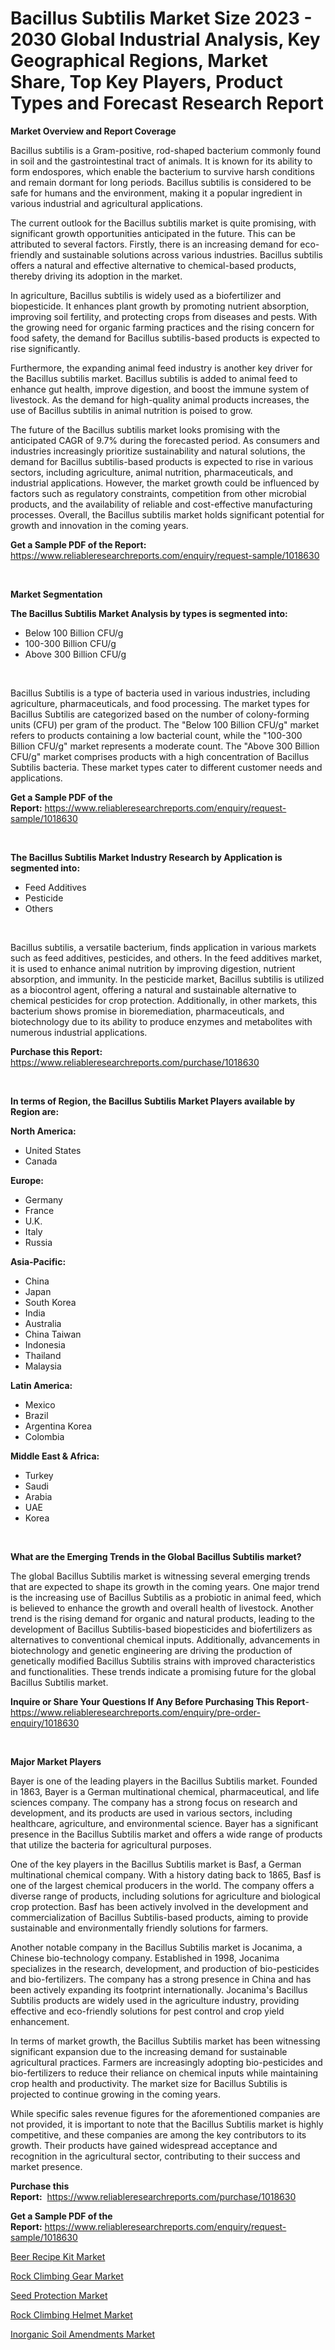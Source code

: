 <p><h1>Bacillus Subtilis Market Size 2023 - 2030 Global Industrial Analysis, Key Geographical Regions, Market Share, Top Key Players, Product Types and Forecast Research Report</h1></p><p><strong>Market Overview and Report Coverage</strong></p>
<p><p>Bacillus subtilis is a Gram-positive, rod-shaped bacterium commonly found in soil and the gastrointestinal tract of animals. It is known for its ability to form endospores, which enable the bacterium to survive harsh conditions and remain dormant for long periods. Bacillus subtilis is considered to be safe for humans and the environment, making it a popular ingredient in various industrial and agricultural applications.</p><p>The current outlook for the Bacillus subtilis market is quite promising, with significant growth opportunities anticipated in the future. This can be attributed to several factors. Firstly, there is an increasing demand for eco-friendly and sustainable solutions across various industries. Bacillus subtilis offers a natural and effective alternative to chemical-based products, thereby driving its adoption in the market.</p><p>In agriculture, Bacillus subtilis is widely used as a biofertilizer and biopesticide. It enhances plant growth by promoting nutrient absorption, improving soil fertility, and protecting crops from diseases and pests. With the growing need for organic farming practices and the rising concern for food safety, the demand for Bacillus subtilis-based products is expected to rise significantly.</p><p>Furthermore, the expanding animal feed industry is another key driver for the Bacillus subtilis market. Bacillus subtilis is added to animal feed to enhance gut health, improve digestion, and boost the immune system of livestock. As the demand for high-quality animal products increases, the use of Bacillus subtilis in animal nutrition is poised to grow.</p><p>The future of the Bacillus subtilis market looks promising with the anticipated CAGR of 9.7% during the forecasted period. As consumers and industries increasingly prioritize sustainability and natural solutions, the demand for Bacillus subtilis-based products is expected to rise in various sectors, including agriculture, animal nutrition, pharmaceuticals, and industrial applications. However, the market growth could be influenced by factors such as regulatory constraints, competition from other microbial products, and the availability of reliable and cost-effective manufacturing processes. Overall, the Bacillus subtilis market holds significant potential for growth and innovation in the coming years.</p></p>
<p><strong>Get a Sample PDF of the Report:</strong> <a href="https://www.reliableresearchreports.com/enquiry/request-sample/1018630">https://www.reliableresearchreports.com/enquiry/request-sample/1018630</a></p>
<p>&nbsp;</p>
<p><strong>Market Segmentation</strong></p>
<p><strong>The Bacillus Subtilis Market Analysis by types is segmented into:</strong></p>
<p><ul><li>Below 100 Billion CFU/g</li><li>100-300 Billion CFU/g</li><li>Above 300 Billion CFU/g</li></ul></p>
<p>&nbsp;</p>
<p><p>Bacillus Subtilis is a type of bacteria used in various industries, including agriculture, pharmaceuticals, and food processing. The market types for Bacillus Subtilis are categorized based on the number of colony-forming units (CFU) per gram of the product. The "Below 100 Billion CFU/g" market refers to products containing a low bacterial count, while the "100-300 Billion CFU/g" market represents a moderate count. The "Above 300 Billion CFU/g" market comprises products with a high concentration of Bacillus Subtilis bacteria. These market types cater to different customer needs and applications.</p></p>
<p><strong>Get a Sample PDF of the Report:</strong>&nbsp;<a href="https://www.reliableresearchreports.com/enquiry/request-sample/1018630">https://www.reliableresearchreports.com/enquiry/request-sample/1018630</a></p>
<p>&nbsp;</p>
<p><strong>The Bacillus Subtilis Market Industry Research by Application is segmented into:</strong></p>
<p><ul><li>Feed Additives</li><li>Pesticide</li><li>Others</li></ul></p>
<p>&nbsp;</p>
<p><p>Bacillus subtilis, a versatile bacterium, finds application in various markets such as feed additives, pesticides, and others. In the feed additives market, it is used to enhance animal nutrition by improving digestion, nutrient absorption, and immunity. In the pesticide market, Bacillus subtilis is utilized as a biocontrol agent, offering a natural and sustainable alternative to chemical pesticides for crop protection. Additionally, in other markets, this bacterium shows promise in bioremediation, pharmaceuticals, and biotechnology due to its ability to produce enzymes and metabolites with numerous industrial applications.</p></p>
<p><strong>Purchase this Report:</strong>&nbsp; <a href="https://www.reliableresearchreports.com/purchase/1018630">https://www.reliableresearchreports.com/purchase/1018630</a></p>
<p>&nbsp;</p>
<p><strong>In terms of Region, the Bacillus Subtilis Market Players available by Region are:</strong></p>
<p>
    <p> <strong> North America: </strong>
        <ul>
            <li>United States</li>
            <li>Canada</li>
        </ul>
        </p> 
    <p> <strong> Europe: </strong>
        <ul>
            <li>Germany</li>
            <li>France</li>
            <li>U.K.</li>
            <li>Italy</li>
            <li>Russia</li>
        </ul>
        </p> 
    <p> <strong> Asia-Pacific: </strong>
        <ul>
            <li>China</li>
            <li>Japan</li>
            <li>South Korea</li>
            <li>India</li>
            <li>Australia</li>
            <li>China Taiwan</li>
            <li>Indonesia</li>
            <li>Thailand</li>
            <li>Malaysia</li>
        </ul>
        </p> 
    <p> <strong> Latin America: </strong>
        <ul>
            <li>Mexico</li>
            <li>Brazil</li>
            <li>Argentina Korea</li>
            <li>Colombia</li>
        </ul>
        </p> 
    <p> <strong> Middle East & Africa: </strong>
        <ul>
            <li>Turkey</li>
            <li>Saudi</li>
            <li>Arabia</li>
            <li>UAE</li>
            <li>Korea</li>
        </ul>
    </p>
    </p>
<p>&nbsp;</p>
<p><strong>What are the Emerging Trends in the Global Bacillus Subtilis market?</strong></p>
<p><p>The global Bacillus Subtilis market is witnessing several emerging trends that are expected to shape its growth in the coming years. One major trend is the increasing use of Bacillus Subtilis as a probiotic in animal feed, which is believed to enhance the growth and overall health of livestock. Another trend is the rising demand for organic and natural products, leading to the development of Bacillus Subtilis-based biopesticides and biofertilizers as alternatives to conventional chemical inputs. Additionally, advancements in biotechnology and genetic engineering are driving the production of genetically modified Bacillus Subtilis strains with improved characteristics and functionalities. These trends indicate a promising future for the global Bacillus Subtilis market.</p></p>
<p><strong>Inquire or Share Your Questions If Any Before Purchasing This Report</strong>- <a href="https://www.reliableresearchreports.com/enquiry/pre-order-enquiry/1018630">https://www.reliableresearchreports.com/enquiry/pre-order-enquiry/1018630</a></p>
<p>&nbsp;</p>
<p><strong>Major Market Players</strong></p>
<p><p>Bayer is one of the leading players in the Bacillus Subtilis market. Founded in 1863, Bayer is a German multinational chemical, pharmaceutical, and life sciences company. The company has a strong focus on research and development, and its products are used in various sectors, including healthcare, agriculture, and environmental science. Bayer has a significant presence in the Bacillus Subtilis market and offers a wide range of products that utilize the bacteria for agricultural purposes.</p><p>One of the key players in the Bacillus Subtilis market is Basf, a German multinational chemical company. With a history dating back to 1865, Basf is one of the largest chemical producers in the world. The company offers a diverse range of products, including solutions for agriculture and biological crop protection. Basf has been actively involved in the development and commercialization of Bacillus Subtilis-based products, aiming to provide sustainable and environmentally friendly solutions for farmers.</p><p>Another notable company in the Bacillus Subtilis market is Jocanima, a Chinese bio-technology company. Established in 1998, Jocanima specializes in the research, development, and production of bio-pesticides and bio-fertilizers. The company has a strong presence in China and has been actively expanding its footprint internationally. Jocanima's Bacillus Subtilis products are widely used in the agriculture industry, providing effective and eco-friendly solutions for pest control and crop yield enhancement.</p><p>In terms of market growth, the Bacillus Subtilis market has been witnessing significant expansion due to the increasing demand for sustainable agricultural practices. Farmers are increasingly adopting bio-pesticides and bio-fertilizers to reduce their reliance on chemical inputs while maintaining crop health and productivity. The market size for Bacillus Subtilis is projected to continue growing in the coming years.</p><p>While specific sales revenue figures for the aforementioned companies are not provided, it is important to note that the Bacillus Subtilis market is highly competitive, and these companies are among the key contributors to its growth. Their products have gained widespread acceptance and recognition in the agricultural sector, contributing to their success and market presence.</p></p>
<p><strong>Purchase this Report:</strong>&nbsp;&nbsp;<a href="https://www.reliableresearchreports.com/purchase/1018630">https://www.reliableresearchreports.com/purchase/1018630</a></p>
<p></p>
<p><strong>Get a Sample PDF of the Report:</strong>&nbsp;<a href="https://www.reliableresearchreports.com/enquiry/request-sample/1018630">https://www.reliableresearchreports.com/enquiry/request-sample/1018630</a></p>
<p><p><a href="https://medium.com/@v4171497/beer-recipe-kit-market-size-cagr-trends-2024-2030-7af04ec3734a">Beer Recipe Kit Market</a></p><p><a href="https://medium.com/@v8581137/rock-climbing-gear-market-exploring-market-share-market-trends-and-future-growth-9e0f1828b207">Rock Climbing Gear Market</a></p><p><a href="https://github.com/kipkeeva/Market-Research-Report-List-1/blob/main/seed-protection-market.md">Seed Protection Market</a></p><p><a href="https://medium.com/@hotspotflipk/rock-climbing-helmet-market-furnishes-information-on-market-share-market-trends-and-market-growth-bc0c5799eed2">Rock Climbing Helmet Market</a></p><p><a href="https://github.com/kuntayevaz/Market-Research-Report-List-1/blob/main/inorganic-soil-amendments-market.md">Inorganic Soil Amendments Market</a></p></p>